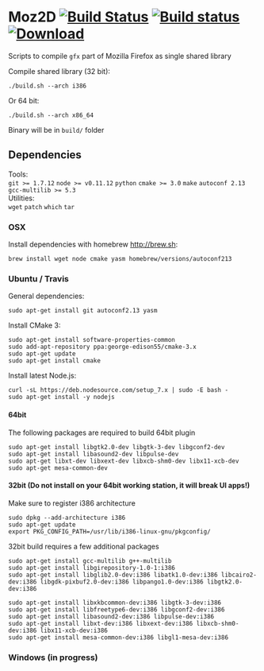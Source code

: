 # Moz2D [![Build Status](https://travis-ci.org/syrel/Moz2D.svg?branch=master)](https://travis-ci.org/syrel/Moz2D) [![Build status](https://ci.appveyor.com/api/projects/status/b3bjd40ckj4e8n52/branch/master?svg=true)](https://ci.appveyor.com/project/syrel/moz2d/branch/master) [ ![Download](https://api.bintray.com/packages/syrel/Moz2D/libMoz2D/images/download.svg) ](https://bintray.com/syrel/Moz2D/libMoz2D/_latestVersion)
Scripts to compile `gfx` part of Mozilla Firefox as single shared library


Compile shared library (32 bit):

`./build.sh --arch i386`

Or 64 bit:

`./build.sh --arch x86_64`

Binary will be in `build/` folder

## Dependencies
Tools:<br>
`git >= 1.7.12` `node >= v0.11.12` `python` `cmake >= 3.0` `make` `autoconf 2.13` `gcc-multilib >= 5.3`<br>
Utilities:<br>
`wget` `patch` `which` `tar`

### OSX

Install dependencies with homebrew http://brew.sh:

	brew install wget node cmake yasm homebrew/versions/autoconf213 

### Ubuntu / Travis

General dependencies:

	sudo apt-get install git autoconf2.13 yasm

Install CMake 3:

	sudo apt-get install software-properties-common
	sudo add-apt-repository ppa:george-edison55/cmake-3.x
	sudo apt-get update
	sudo apt-get install cmake

Install latest Node.js:

	curl -sL https://deb.nodesource.com/setup_7.x | sudo -E bash -
	sudo apt-get install -y nodejs

#### 64bit

The following packages are required to build 64bit plugin

	sudo apt-get install libgtk2.0-dev libgtk-3-dev libgconf2-dev
	sudo apt-get install libasound2-dev libpulse-dev
	sudo apt-get libxt-dev libxext-dev libxcb-shm0-dev libx11-xcb-dev
	sudo apt-get mesa-common-dev

#### 32bit (Do not install on your 64bit working station, it will break UI apps!)

Make sure to register i386 architecture

	sudo dpkg --add-architecture i386
	sudo apt-get update
	export PKG_CONFIG_PATH=/usr/lib/i386-linux-gnu/pkgconfig/

32bit build requires a few additional packages

	sudo apt-get install gcc-multilib g++-multilib
	sudo apt-get install libgirepository-1.0-1:i386
	sudo apt-get install libglib2.0-dev:i386 libatk1.0-dev:i386 libcairo2-dev:i386 libgdk-pixbuf2.0-dev:i386 libpango1.0-dev:i386 libgtk2.0-dev:i386

	sudo apt-get install libxkbcommon-dev:i386 libgtk-3-dev:i386
	sudo apt-get install libfreetype6-dev:i386 libgconf2-dev:i386
	sudo apt-get install libasound2-dev:i386 libpulse-dev:i386
	sudo apt-get install libxt-dev:i386 libxext-dev:i386 libxcb-shm0-dev:i386 libx11-xcb-dev:i386
	sudo apt-get install mesa-common-dev:i386 libgl1-mesa-dev:i386

### Windows (in progress)
